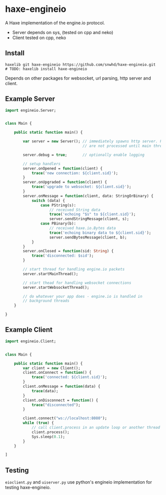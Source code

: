 # haxe-engineio

A Haxe implementation of the engine.io protocol.

- Server depends on sys, (tested on cpp and neko)
- Client tested on cpp, neko

## Install
```
haxelib git haxe-engineio https://github.com/snwhd/haxe-engineio.git
# TODO: haxelib install haxe-engineio
```

Depends on other packages for websocket, url parsing, http server and client.

## Example Server

```haxe
import engineio.Server;


class Main {

    public static function main() {

        var server = new Server(); // immediately spawns http server. Packets
                                   // are not processed until main thread starts

        server.debug = true;       // optionally enable logging

        // setup handlers
        server.onOpened = function(client) {
            trace('new connection: ${client.sid}');
        }
        server.onUpgraded = function(client) {
            trace('upgrade to websocket: ${client.sid}');
        }
        server.onMessage = function(client, data: StringOrBinary) {
            switch (data) {
                case PString(s):
                    // received String data
                    trace('echoing "$s" to ${client.sid}');
                    server.sendStringMessage(client, s);
                case PBinary(b):
                    // received haxe.io.Bytes data
                    trace('echoing binary data to ${client.sid}');
                    server.sendBytesMessage(client, b);
            }
        }
        server.onClosed = function(sid: String) {
            trace('disconnected: $sid');
        }

        // start thread for handling engine.io packets
        server.startMainThread();

        // start thead for handling websocket connections
        server.startWebsocketThread();

        // do whatever your app does - engine.io is handled in
        // background threads
    }

}
```

## Example Client

```haxe
import engineio.Client;


class Main {

    public static function main() {
        var client = new Client();
        client.onConnect = function() {
            trace('connected: ${client.sid}');
        }
        client.onMessage = function(data) {
            trace(data);
        }
        client.onDisconnect = function() {
            trace("disconnected");
        }

        client.connect("ws://localhost:8080");
        while (true) {
            // call client.process in an update loop or another thread
            client.process();
            Sys.sleep(0.1);
        }
    }

]
```

## Testing

`eioclient.py` and `uiserver.py` use python's engineio implementation for
testing haxe-engineio.
